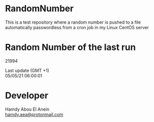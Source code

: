 # RandomNumber    
This is a test repository where a random number is pushed to a file automatically passwordless from a cron job in my Linux CentOS server    
# Random Number of the last run   
21994
      
Last update (GMT +1)    
05/05/21 06:00:01
# Developer    
Hamdy Abou El Anein   
hamdy.aea@protonmail.com
